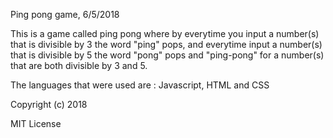 
 Ping pong game, 6/5/2018
 
This is a game called ping pong where by everytime you input a number(s) that is divisible by 3 the word "ping" pops, and everytime
input a number(s) that is divisible by 5 the word "pong" pops and "ping-pong" for a number(s) that are both divisible by 3 and 5.

The languages that were used are : Javascript, HTML and CSS


Copyright (c) 2018 

MIT License

  
